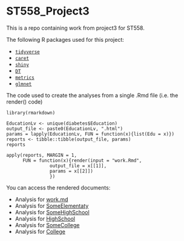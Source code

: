 # ST558_Project3

This is a repo containing work from project3 for ST558.

The following R packages used for this project:
+ [`tidyverse`](https://www.tidyverse.org/)  
+ [`caret`](https://cran.r-project.org/web/packages/caret/)
+ [`shiny`](https://cran.r-project.org/web/packages/shiny/index.html)
+ [`DT`](https://rstudio.github.io/DT/)
+ [`metrics`](https://cran.r-project.org/web/packages/Metrics/index.html)
+ [`glmnet`](https://cran.r-project.org/web/packages/glmnet/index.html)

The code used to create the analyses from a single .Rmd file (i.e. the render() code)
```
library(rmarkdown)

EducationLv <- unique(diabetes$Education)
output_file <- paste0(EducationLv, ".html")
params = lapply(EducationLv, FUN = function(x){list(Edu = x)})
reports <- tibble::tibble(output_file, params)
reports

apply(reports, MARGIN = 1,
      FUN = function(x){render(input = "work.Rmd", 
				output_file = x[[1]], 
				params = x[[2]])
 				})
```
 				
You can access the rendered documents:
+ Analysis for [work.md](work.html)
+ Analysis for [SomeElementaty](SomeElementary.html)    
+ Analysis for [SomeHighSchool](SomeHighSchool.html) 
+ Analysis for [HighSchool](HighSchool.html)  
+ Analysis for [SomeCollege](SomeCollege.html)  
+ Analysis for [College](College.html)  
